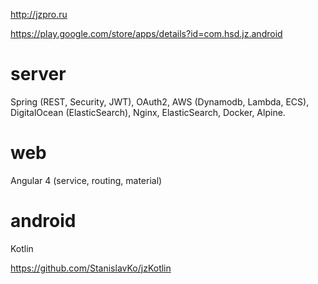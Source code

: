 http://jzpro.ru

https://play.google.com/store/apps/details?id=com.hsd.jz.android

# server

Spring (REST, Security, JWT), OAuth2, AWS (Dynamodb, Lambda, ECS), DigitalOcean (ElasticSearch), Nginx, ElasticSearch, Docker, Alpine.

# web

Angular 4 (service, routing, material)

# android

Kotlin

https://github.com/StanislavKo/jzKotlin

